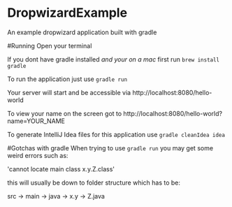 # DropwizardExample
An example dropwizard application built with gradle

#Running
Open your terminal

If you dont have gradle installed *and your on a mac* first run `brew install gradle`

To run the application just use `gradle run`

Your server will start and be accessible via http://localhost:8080/hello-world

To view your name on the screen got to http://localhost:8080/hello-world?name=YOUR_NAME

To generate IntelliJ Idea files for this application use `gradle cleanIdea idea`

#Gotchas with gradle
When trying to use `gradle run` you may get some weird errors such as:

'cannot locate main class x.y.Z.class'

this will usually be down to folder structure which has to be:

src -> main -> java -> x.y -> Z.java
